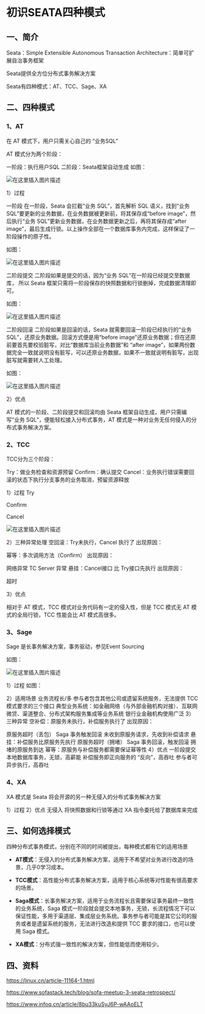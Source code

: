 # 初识SEATA四种模式



## 一、简介

Seata：Simple Extensible Autonomous Transaction Architecture：简单可扩展自治事务框架

Seata提供全方位分布式事务解决方案

Seata有四种模式：AT、TCC、Sage、XA

## 二、四种模式

### 1、AT

在 AT 模式下，用户只需关心自己的 “业务SQL”

AT 模式分为两个阶段：

一阶段：执行用户SQL
二阶段：Seata框架自动生成
如图：

![在这里插入图片描述](SEATA4Modes.assets/20191012155919952.png)

1）过程

一阶段
在一阶段，Seata 会拦截“业务 SQL”，首先解析 SQL 语义，找到“业务 SQL”要更新的业务数据，在业务数据被更新前，将其保存成“before image”，然后执行“业务 SQL”更新业务数据，在业务数据更新之后，再将其保存成“after image”，最后生成行锁。以上操作全部在一个数据库事务内完成，这样保证了一阶段操作的原子性。

如图：

![在这里插入图片描述](SEATA4Modes.assets/20191012155933829.png)



二阶段提交
二阶段如果是提交的话，因为“业务 SQL”在一阶段已经提交至数据库， 所以 Seata 框架只需将一阶段保存的快照数据和行锁删掉，完成数据清理即可。

如图：

![在这里插入图片描述](SEATA4Modes.assets/20191012155946780.png)


二阶段回滚
二阶段如果是回滚的话，Seata 就需要回滚一阶段已经执行的“业务 SQL”，还原业务数据。回滚方式便是用“before image”还原业务数据；但在还原前要首先要校验脏写，对比“数据库当前业务数据”和 “after image”，如果两份数据完全一致就说明没有脏写，可以还原业务数据，如果不一致就说明有脏写，出现脏写就需要转人工处理。

如图：

![在这里插入图片描述](SEATA4Modes.assets/20191012160002208.png)

2）优点

AT 模式的一阶段、二阶段提交和回滚均由 Seata 框架自动生成，用户只需编写“业务 SQL”，便能轻松接入分布式事务，AT 模式是一种对业务无任何侵入的分布式事务解决方案。

### 2、TCC

TCC分为三个阶段：

Try：做业务检查和资源预留
Confirm：确认提交
Cancel：业务执行错误需要回滚的状态下执行分支事务的业务取消，预留资源释放


1）过程
Try

Confirm

Cancel

![在这里插入图片描述](SEATA4Modes.assets/20191012160112958.png)



2）三种异常处理
空回滚：Try未执行，Cancel 执行了
出现原因：

幂等：多次调用方法（Confirm）
出现原因：

网络异常
TC Server 异常
悬挂：Cancel接口 比 Try接口先执行
出现原因：

超时

3）优点

相对于 AT 模式，TCC 模式对业务代码有一定的侵入性，但是 TCC 模式无 AT 模式的全局行锁，TCC 性能会比 AT 模式高很多。

### 3、Sage

Sage 是长事务解决方案，事务驱动，参见Event Sourcing

如图：

![在这里插入图片描述](SEATA4Modes.assets/20191012160036353.png)


1）过程
如图：

2）适用场景
业务流程长/多
参与者包含其他公司或遗留系统服务，无法提供 TCC 模式要求的三个接口
典型业务系统：如金融网络（与外部金融机构对接）、互联网微贷、渠道整合、分布式架构服务集成等业务系统
银行业金融机构使用广泛
3）三种异常
空补偿：原服务未执行，补偿服务执行了
出现原因：

原服务超时（丢包）
Saga 事务触发回滚
未收到原服务请求，先收到补偿请求
悬挂：补偿服务比原服务先执行
原服务超时（拥堵）
Saga 事务回滚，触发回滚
拥堵的原服务到达
幂等：原服务与补偿服务都需要保证幂等性
4）优点
一阶段提交本地数据库事务，无锁，高薪能
补偿服务即正向服务的 “反向”，高吞吐
参与者可异步执行，高吞吐

### 4、XA

XA 模式是 Seata 将会开源的另一种无侵入的分布式事务解决方案

1）过程
2）优点
无侵入
将快照数据和行锁等通过 XA 指令委托给了数据库来完成

## 三、如何选择模式

四种分布式事务模式，分别在不同的时间被提出，每种模式都有它的适用场景

- **AT模式**：无侵入的分布式事务解决方案，适用于不希望对业务进行改造的场景，几乎0学习成本。

- **TCC模式**：高性能分布式事务解决方案，适用于核心系统等对性能有很高要求的场景。

- **Saga模式**：长事务解决方案，适用于业务流程长且需要保证事务最终一致性的业务系统，Saga 模式一阶段就会提交本地事务，无锁，长流程情况下可以保证性能，多用于渠道层、集成层业务系统。事务参与者可能是其它公司的服务或者是遗留系统的服务，无法进行改造和提供 TCC 要求的接口，也可以使用 Saga 模式。

- **XA模式**：分布式强一致性的解决方案，但性能低而使用较少。



## 四、资料

https://linux.cn/article-11164-1.html

https://www.sofastack.tech/blog/sofa-meetup-3-seata-retrospect/

https://www.infoq.cn/article/8bu33kuSyJ6P-wAAoELT
